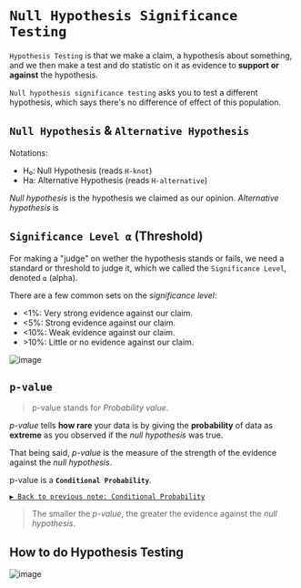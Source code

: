# `Null Hypothesis Significance Testing`

`Hypothesis Testing` is that we make a claim, a hypothesis about something, and we then make a test and do statistic on it as evidence to **support or against** the hypothesis. 

`Null hypothesis significance testing` asks you to test a different hypothesis, which says there's no difference of effect of this population.

## `Null Hypothesis` & `Alternative Hypothesis`

Notations:
- H₀: Null Hypothesis (reads `H-knot`)
- Ha: Alternative Hypothesis (reads `H-alternative`)

_Null hypothesis_ is the hypothesis we claimed as our opinion.
_Alternative hypothesis_ is 

## `Significance Level ⍺` (Threshold)

For making a "judge" on wether the hypothesis stands or fails, we need a standard or threshold to judge it, which we called the `Significance Level`, denoted `⍺` (alpha).

There are a few common sets on the _significance level_:
- \<1%: Very strong evidence against our claim.
- \<5%: Strong evidence against our claim.
- \<10%: Weak evidence against our claim.
- \>10%: Little or no evidence against our claim.

![image](https://user-images.githubusercontent.com/14041622/45202814-be340780-b2ac-11e8-9fa0-3b3dc088877b.png)


## `p-value`
> p-value stands for _Probability value_.

_p-value_ tells **how rare** your data is by giving the **probability** of data as **extreme**  as you observed if the _null hypothesis_ was true.

That being said, _p-value_ is the measure of the strength of the evidence against the _null hypothesis_.

p-value is a **`Conditional Probability`**.

[`▶︎ Back to previous note: Conditional Probability`](https://github.com/solomonxie/solomonxie.github.io/issues/50#issuecomment-412445737)


> The smaller the _p-value_, the greater the evidence against the _null hypothesis_.



## How  to do Hypothesis Testing

![image](https://user-images.githubusercontent.com/14041622/45165275-14f6fe00-b227-11e8-97e1-fe7854f01b08.png)
